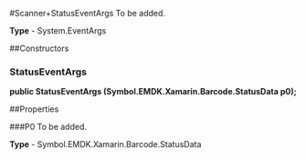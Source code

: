 #Scanner+StatusEventArgs
To be added.

**Type** - System.EventArgs

##Constructors
### StatusEventArgs 
**public StatusEventArgs (Symbol.EMDK.Xamarin.Barcode.StatusData p0);**

##Properties

###P0
To be added.

**Type** - Symbol.EMDK.Xamarin.Barcode.StatusData


